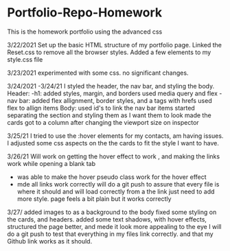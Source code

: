 # Portfolio-Repo-Homework
This is the homework portfolio using the advanced css 

3/22/2021
Set up the  basic HTML structure of my portfolio page.
Linked the Reset.css to remove all the browser styles.
Added a few elements to my style.css file

3/23/2021
experimented with some css. no significant changes.

3/24/2021 -3/24/21
I styled the header, the nav bar, and styling the body.
Header:
-h1: added styles, margin, and borders
    used media query and flex
-nav bar: added flex allignment, border styles, and a tags with hrefs
    used flex  to allign items
Body:
used id's to link the nav bar items
started separating the section and styling them as I want them to look
made the cards got to a column after changing the viewport size on inspector

3/25/21
I tried to use the :hover elements for my contacts, am having issues.
I adjusted some css aspects on the the cards to fit the style I want to have.

3/26/21
Will work on getting the hover effect to work , and making the links work while opening a blank tab
- was able to make the hover pseudo class work for the  hover effect
- mde all links work correctly
will do a git push to assure that every file is where it should and will load correctly from a the link
just need to add more style. page feels a bit plain but it works correctly

3/27/
added images to as a background to the body
fixed some styling on the cards, and headers.
added some text shadows, with hover effects, structured the page better, and mede it look more  appealing to the eye
I will do a git push to test that everything in my files link correctly. and that my Github link works as it should.